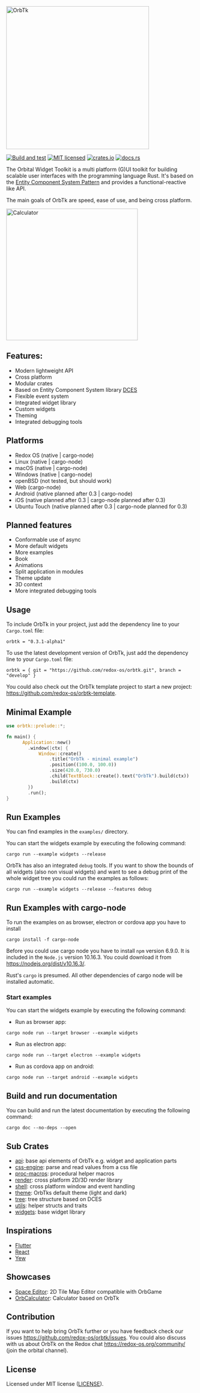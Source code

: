 <img alt="OrbTk" width="380" src="https://gitlab.redox-os.org/redox-os/assets/raw/master/logos/orbtk/logo_dark.png">

[![Build and test](https://github.com/redox-os/orbtk/workflows/build/badge.svg)](https://github.com/redox-os/orbtk/actions)
[![MIT licensed](https://img.shields.io/badge/license-MIT-blue.svg)](./LICENSE)
[![crates.io](https://img.shields.io/badge/crates.io-v0.3.1alpha1-orange.svg)](https://crates.io/crates/orbtk/0.3.1-alpha1)
[![docs.rs](https://docs.rs/orbtk/badge.svg)](https://docs.rs/orbtk)

The Orbital Widget Toolkit is a multi platform (G)UI toolkit for building scalable user interfaces with the programming language Rust. It's based
on the [Entity Component System Pattern](https://en.wikipedia.org/wiki/Entity_component_system) and provides a functional-reactive like API.

The main goals of OrbTk are speed, ease of use, and being cross platform.

<img alt="Calculator" width="350" src="https://gitlab.redox-os.org/redox-os/assets/raw/master/screenshots/Calculator.png">

## Features:

* Modern lightweight API
* Cross platform
* Modular crates
* Based on Entity Component System library [DCES](https://gitlab.redox-os.org/redox-os/dces-rust)
* Flexible event system
* Integrated widget library
* Custom widgets
* Theming
* Integrated debugging tools

## Platforms

* Redox OS (native | cargo-node)
* Linux (native | cargo-node)
* macOS (native | cargo-node)
* Windows (native | cargo-node)
* openBSD (not tested, but should work)
* Web (cargo-node)
* Android (native planned after 0.3 | cargo-node)
* iOS (native planned after 0.3 | cargo-node planned after 0.3)
* Ubuntu Touch (native planned  after 0.3 | cargo-node planned for 0.3)

## Planned features

* Conformable use of async
* More default widgets
* More examples
* Book
* Animations
* Split application in modules
* Theme update
* 3D context
* More integrated debugging tools


## Usage

To include OrbTk in your project, just add the dependency
line to your `Cargo.toml` file:

```text
orbtk = "0.3.1-alpha1"
```

To use the latest development version of OrbTk, just add the dependency
line to your `Cargo.toml` file:

```text
orbtk = { git = "https://github.com/redox-os/orbtk.git", branch = "develop" }
```
You could also check out the OrbTk template project to start a new project: https://github.com/redox-os/orbtk-template.

## Minimal Example

```rust
use orbtk::prelude::*;

fn main() {
      Application::new()
        .window(|ctx| {
            Window::create()
                .title("OrbTk - minimal example")
                .position((100.0, 100.0))
                .size(420.0, 730.0)
                .child(TextBlock::create().text("OrbTk").build(ctx))
                .build(ctx)
        })
        .run();
}
```

## Run Examples

You can find examples in the `examples/` directory.

You can start the widgets example by executing the following command:

```text
cargo run --example widgets --release
```

OrbTk has also an integrated `debug` tools. If you want to show the bounds of all widgets (also non visual widgets) and want to see a debug print of the whole widget
tree you could run the examples as follows:

```text
cargo run --example widgets --release --features debug
```

## Run Examples with cargo-node

To run the examples on as browser, electron or cordova app you have to install

```text
cargo install -f cargo-node
```

Before you could use cargo node you have to install `npm` version 6.9.0. It is included in the `Node.js` version 10.16.3. You could download it from https://nodejs.org/dist/v10.16.3/. 

Rust's `cargo` is presumed. All other dependencies of cargo node will be installed automatic.

### Start examples

You can start the widgets example by executing the following command:

* Run as browser app:

```text
cargo node run --target browser --example widgets
```

* Run as electron app:

```text
cargo node run --target electron --example widgets
```

* Run as cordova app on android:

```text
cargo node run --target android --example widgets
```

## Build and run documentation

You can build and run the latest documentation by executing the following command:

```text
cargo doc --no-deps --open
```

## Sub Crates

* [api](https://github.com/redox-os/orbtk/tree/develop/crates/api): base api elements of OrbTk e.g. widget and application parts
* [css-engine](https://github.com/redox-os/orbtk/tree/develop/crates/css-engine): parse and read values from a css file
* [proc-macros](https://github.com/redox-os/orbtk/tree/develop/crates/proc-macros): procedural helper macros
* [render](https://github.com/redox-os/orbtk/tree/develop/crates/render): cross platform 2D/3D render library
* [shell](https://github.com/redox-os/orbtk/tree/develop/crates/api): cross platform window and event handling
* [theme](https://github.com/redox-os/orbtk/tree/develop/crates/theme): OrbTks default theme (light and dark)
* [tree](https://github.com/redox-os/orbtk/tree/develop/crates/tree): tree structure based on DCES
* [utils](https://github.com/redox-os/orbtk/tree/develop/crates/utils): helper structs and traits
* [widgets](https://github.com/redox-os/orbtk/tree/develop/crates/widgets): base widget library

## Inspirations

* [Flutter](https://flutter.io/)
* [React](https://reactjs.org/)
* [Yew](https://github.com/DenisKolodin/yew)

## Showcases

* [Space Editor](https://codeberg.org/pinhead-galaxy/space-editor): 2D Tile Map Editor compatible with OrbGame
* [OrbCalculator](https://gitlab.redox-os.org/redox-os/orbcalculator): Calculator based on OrbTk

## Contribution

If you want to help bring OrbTk further or you have feedback check our issues https://github.com/redox-os/orbtk/issues. You could also discuss with us about OrbTk on the Redox chat https://redox-os.org/community/ (join the orbital channel).

## License

Licensed under MIT license ([LICENSE](LICENSE)).
